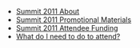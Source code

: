   - [Summit 2011 About](Summit_2011_About "wikilink")
  - [Summit 2011 Promotional
    Materials](Summit_2011_Promotional_Materials "wikilink")
  - [Summit 2011 Attendee
    Funding](Summit_2011_Attendee_Funding "wikilink")
  - [What do I need to do to attend?](Summit_2011/Checklist "wikilink")